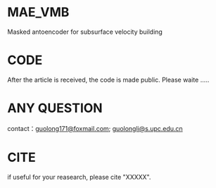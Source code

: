 # MAE_VMB
Masked antoencoder for subsurface velocity building

# CODE
After the article is received, the code is made public. Please waite .....

# ANY QUESTION 
contact：guolong171@foxmail.com; guolongli@s.upc.edu.cn

# CITE
if useful for your reasearch, please cite "XXXXX".



